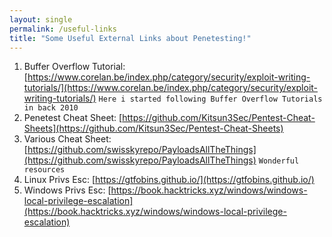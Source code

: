 ```yaml
---
layout: single
permalink: /useful-links
title: "Some Useful External Links about Penetesting!"
---
```


1. Buffer Overflow Tutorial: [https://www.corelan.be/index.php/category/security/exploit-writing-tutorials/](https://www.corelan.be/index.php/category/security/exploit-writing-tutorials/) ```Here i started following Buffer Overflow Tutorials in back 2010```
2. Penetest Cheat Sheet: [https://github.com/Kitsun3Sec/Pentest-Cheat-Sheets](https://github.com/Kitsun3Sec/Pentest-Cheat-Sheets)
3. Various Cheat Sheet: [https://github.com/swisskyrepo/PayloadsAllTheThings](https://github.com/swisskyrepo/PayloadsAllTheThings) ```Wonderful resources``` 
4. Linux Privs Esc: [https://gtfobins.github.io/](https://gtfobins.github.io/) 
5. Windows Privs Esc: [https://book.hacktricks.xyz/windows/windows-local-privilege-escalation](https://book.hacktricks.xyz/windows/windows-local-privilege-escalation)

